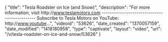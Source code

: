 {
    "title": "Tesla Roadster on Ice (and Snow)",
    "description": "For more information, visit http:\/\/www.teslamotors.com --------------------------------------------- Subscribe to Tesla Motors on YouTube: http:\/\/www.youtube...",
    "videoid": "53626",
    "date_created": "1370057159",
    "date_modified": "1418180958",
    "type": "captivate",
    "layout": "video",
    "url": "\/v\/tesla-roadster-on-ice-and-snow\/53626"
}